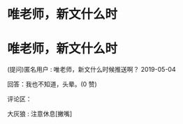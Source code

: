 # 唯老师，新文什么时

# 唯老师，新文什么时

(提问)匿名用户 : 唯老师，新文什么时候推送啊？ 2019-05-04

回答：我也不知道，头晕。(0 赞)

评论区：

大灰狼 : 注意休息[撇嘴]